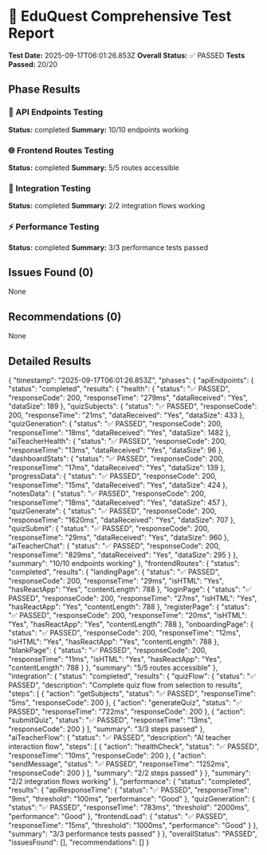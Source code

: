 
# 🧪 EduQuest Comprehensive Test Report

**Test Date:** 2025-09-17T06:01:26.853Z
**Overall Status:** ✅ PASSED
**Tests Passed:** 20/20

## Phase Results

### 🔧 API Endpoints Testing
**Status:** completed
**Summary:** 10/10 endpoints working

### 🌐 Frontend Routes Testing
**Status:** completed
**Summary:** 5/5 routes accessible

### 🔄 Integration Testing
**Status:** completed
**Summary:** 2/2 integration flows working

### ⚡ Performance Testing
**Status:** completed
**Summary:** 3/3 performance tests passed

## Issues Found (0)
None

## Recommendations (0)
None

## Detailed Results
{
  "timestamp": "2025-09-17T06:01:26.853Z",
  "phases": {
    "apiEndpoints": {
      "status": "completed",
      "results": {
        "health": {
          "status": "✅ PASSED",
          "responseCode": 200,
          "responseTime": "279ms",
          "dataReceived": "Yes",
          "dataSize": 189
        },
        "quizSubjects": {
          "status": "✅ PASSED",
          "responseCode": 200,
          "responseTime": "21ms",
          "dataReceived": "Yes",
          "dataSize": 433
        },
        "quizGeneration": {
          "status": "✅ PASSED",
          "responseCode": 200,
          "responseTime": "18ms",
          "dataReceived": "Yes",
          "dataSize": 1482
        },
        "aiTeacherHealth": {
          "status": "✅ PASSED",
          "responseCode": 200,
          "responseTime": "13ms",
          "dataReceived": "Yes",
          "dataSize": 96
        },
        "dashboardStats": {
          "status": "✅ PASSED",
          "responseCode": 200,
          "responseTime": "17ms",
          "dataReceived": "Yes",
          "dataSize": 139
        },
        "progressData": {
          "status": "✅ PASSED",
          "responseCode": 200,
          "responseTime": "15ms",
          "dataReceived": "Yes",
          "dataSize": 424
        },
        "notesData": {
          "status": "✅ PASSED",
          "responseCode": 200,
          "responseTime": "18ms",
          "dataReceived": "Yes",
          "dataSize": 457
        },
        "quizGenerate": {
          "status": "✅ PASSED",
          "responseCode": 200,
          "responseTime": "1620ms",
          "dataReceived": "Yes",
          "dataSize": 707
        },
        "quizSubmit": {
          "status": "✅ PASSED",
          "responseCode": 200,
          "responseTime": "29ms",
          "dataReceived": "Yes",
          "dataSize": 960
        },
        "aiTeacherChat": {
          "status": "✅ PASSED",
          "responseCode": 200,
          "responseTime": "829ms",
          "dataReceived": "Yes",
          "dataSize": 295
        }
      },
      "summary": "10/10 endpoints working"
    },
    "frontendRoutes": {
      "status": "completed",
      "results": {
        "landingPage": {
          "status": "✅ PASSED",
          "responseCode": 200,
          "responseTime": "29ms",
          "isHTML": "Yes",
          "hasReactApp": "Yes",
          "contentLength": 788
        },
        "loginPage": {
          "status": "✅ PASSED",
          "responseCode": 200,
          "responseTime": "27ms",
          "isHTML": "Yes",
          "hasReactApp": "Yes",
          "contentLength": 788
        },
        "registerPage": {
          "status": "✅ PASSED",
          "responseCode": 200,
          "responseTime": "20ms",
          "isHTML": "Yes",
          "hasReactApp": "Yes",
          "contentLength": 788
        },
        "onboardingPage": {
          "status": "✅ PASSED",
          "responseCode": 200,
          "responseTime": "12ms",
          "isHTML": "Yes",
          "hasReactApp": "Yes",
          "contentLength": 788
        },
        "blankPage": {
          "status": "✅ PASSED",
          "responseCode": 200,
          "responseTime": "11ms",
          "isHTML": "Yes",
          "hasReactApp": "Yes",
          "contentLength": 788
        }
      },
      "summary": "5/5 routes accessible"
    },
    "integration": {
      "status": "completed",
      "results": {
        "quizFlow": {
          "status": "✅ PASSED",
          "description": "Complete quiz flow from selection to results",
          "steps": [
            {
              "action": "getSubjects",
              "status": "✅ PASSED",
              "responseTime": "5ms",
              "responseCode": 200
            },
            {
              "action": "generateQuiz",
              "status": "✅ PASSED",
              "responseTime": "722ms",
              "responseCode": 200
            },
            {
              "action": "submitQuiz",
              "status": "✅ PASSED",
              "responseTime": "13ms",
              "responseCode": 200
            }
          ],
          "summary": "3/3 steps passed"
        },
        "aiTeacherFlow": {
          "status": "✅ PASSED",
          "description": "AI teacher interaction flow",
          "steps": [
            {
              "action": "healthCheck",
              "status": "✅ PASSED",
              "responseTime": "10ms",
              "responseCode": 200
            },
            {
              "action": "sendMessage",
              "status": "✅ PASSED",
              "responseTime": "1252ms",
              "responseCode": 200
            }
          ],
          "summary": "2/2 steps passed"
        }
      },
      "summary": "2/2 integration flows working"
    },
    "performance": {
      "status": "completed",
      "results": {
        "apiResponseTime": {
          "status": "✅ PASSED",
          "responseTime": "9ms",
          "threshold": "100ms",
          "performance": "Good"
        },
        "quizGeneration": {
          "status": "✅ PASSED",
          "responseTime": "783ms",
          "threshold": "2000ms",
          "performance": "Good"
        },
        "frontendLoad": {
          "status": "✅ PASSED",
          "responseTime": "15ms",
          "threshold": "1000ms",
          "performance": "Good"
        }
      },
      "summary": "3/3 performance tests passed"
    }
  },
  "overallStatus": "PASSED",
  "issuesFound": [],
  "recommendations": []
}
